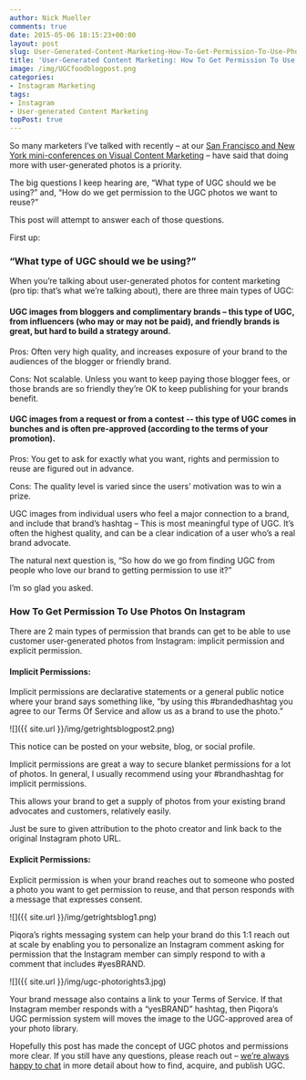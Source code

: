 ```yaml
---
author: Nick Mueller
comments: true
date: 2015-05-06 18:15:23+00:00
layout: post
slug: User-Generated-Content-Marketing-How-To-Get-Permission-To-Use-Photos-On-Instagram
title: 'User-Generated Content Marketing: How To Get Permission To Use Photos On Instagram'
image: /img/UGCfoodblogpost.png
categories: 
- Instagram Marketing
tags:
- Instagram
- User-generated Content Marketing
topPost: true
---
```


So many marketers I’ve talked with recently – at our [San Francisco and New York mini-conferences on Visual Content Marketing](https://www.youtube.com/watch?v=2DYfu5NYyPs) – have said that doing more with user-generated photos is a priority. 

The big questions I keep hearing are, “What type of UGC should we be using?” and, “How do we get permission to the UGC photos we want to reuse?”

This post will attempt to answer each of those questions.

First up:

<h3>“What type of UGC should we be using?”</h3>

When you’re talking about user-generated photos for content marketing (pro tip: that’s what we’re talking about), there are three main types of UGC:

<h4>UGC images from bloggers and complimentary brands – this type of UGC, from influencers (who may or may not be paid), and friendly brands is great, but hard to build a strategy around.</h4>

Pros: Often very high quality, and increases exposure of your brand to the audiences of the blogger or friendly brand.

Cons: Not scalable. Unless you want to keep paying those blogger fees, or those brands are so friendly they’re OK to keep publishing for your brands benefit.

<h4>UGC images from a request or from a contest -- this type of UGC comes in bunches and is often pre-approved (according to the terms of your promotion).</h4>

Pros: You get to ask for exactly what you want, rights and permission to reuse are figured out in advance.

Cons: The quality level is varied since the users’ motivation was to win a prize.</li>

UGC images from individual users who feel a major connection to a brand, and include that brand’s hashtag – This is most meaningful type of UGC. It’s often the highest quality, and can be a clear indication of a user who’s a real brand advocate.

The natural next question is, “So how do we go from finding UGC from people who love our brand to getting permission to use it?”

I’m so glad you asked.

<h3>How To Get Permission To Use Photos On Instagram</h3>

There are 2 main types of permission that brands can get to be able to use customer user-generated photos from Instagram: implicit permission and explicit permission.

<h4>Implicit Permissions:</h4>

Implicit permissions are declarative statements or a general public notice where your brand says something like, “by using this #brandedhashtag you agree to our Terms Of Service and allow us as a brand to use the photo.” 

![]({{ site.url }}/img/getrightsblogpost2.png)

This notice can be posted on your website, blog, or social profile.

Implicit permissions are great a way to secure blanket permissions for a lot of photos. In general, I usually recommend using your #brandhashtag for implicit permissions.

This allows your brand to get a supply of photos from your existing brand advocates and customers, relatively easily. 

Just be sure to given attribution to the photo creator and link back to the original Instagram photo URL.

<h4>Explicit Permissions:</h4>

Explicit permission is when your brand reaches out to someone who posted a photo you want to get permission to reuse, and that person responds with a message that expresses consent.

![]({{ site.url }}/img/getrightsblog1.png)

Piqora’s rights messaging system can help your brand do this 1:1 reach out at scale by enabling you to personalize an Instagram comment asking for permission that the Instagram member can simply respond to with a comment that includes #yesBRAND. 

![]({{ site.url }}/img/ugc-photorights3.jpg)

Your brand message also contains a link to your Terms of Service. If that Instagram member responds with a “yesBRAND” hashtag, then Piqora’s UGC permission system will moves the image to the UGC-approved area of your photo library.

Hopefully this post has made the concept of UGC photos and permissions more clear. If you still have any questions, please reach out – [we’re always happy to chat](http://www.piqora.com/get-a-demo/) in more detail about how to find, acquire, and publish UGC.
